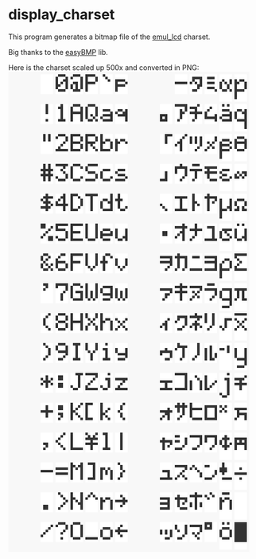 # display_charset
This program generates a bitmap file of the [emul_lcd](https://github.com/guigur/emul_lcd) charset.

Big thanks to the [easyBMP](https://github.com/izanbf1803/EasyBMP) lib.

Here is the charset scaled up 500x and converted in PNG:
![LCD demo](gen%20charset%20bitmap/gen%20charset%20bitmap/charset%20LCD%20big.png?raw=true "LCD demo")
